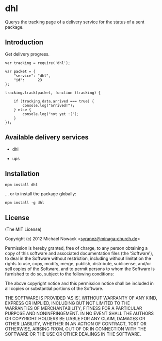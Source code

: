 # dhl

Querys the tracking page of a delivery service for the status of a sent package.

## Introduction

Get delivery progress.

    var tracking = require('dhl');

    var packet = {
        "service": "dhl",
        "id":      23
    };

    tracking.track(packet, function (tracking) {

        if (tracking.data.arrived === true) {
            console.log("arrived!");
        } else {
            console.log("not yet :(");
        }
    });

## Available delivery services

* dhl
+ ups

## Installation
`npm install dhl`

... or to install the package globally:

`npm install -g dhl`

## License

(The MIT License)

Copyright (c) 2012 Michael Nowack &lt;syranez@minaga-church.de&gt;

Permission is hereby granted, free of charge, to any person obtaining
a copy of this software and associated documentation files (the
'Software'), to deal in the Software without restriction, including
without limitation the rights to use, copy, modify, merge, publish,
distribute, sublicense, and/or sell copies of the Software, and to
permit persons to whom the Software is furnished to do so, subject to
the following conditions:

The above copyright notice and this permission notice shall be
included in all copies or substantial portions of the Software.

THE SOFTWARE IS PROVIDED 'AS IS', WITHOUT WARRANTY OF ANY KIND,
EXPRESS OR IMPLIED, INCLUDING BUT NOT LIMITED TO THE WARRANTIES OF
MERCHANTABILITY, FITNESS FOR A PARTICULAR PURPOSE AND NONINFRINGEMENT.
IN NO EVENT SHALL THE AUTHORS OR COPYRIGHT HOLDERS BE LIABLE FOR ANY
CLAIM, DAMAGES OR OTHER LIABILITY, WHETHER IN AN ACTION OF CONTRACT,
TORT OR OTHERWISE, ARISING FROM, OUT OF OR IN CONNECTION WITH THE
SOFTWARE OR THE USE OR OTHER DEALINGS IN THE SOFTWARE.

